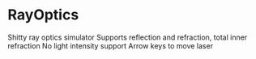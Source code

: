 # RayOptics
Shitty ray optics simulator
Supports reflection and refraction, total inner refraction
No light intensity support
Arrow keys to move laser
